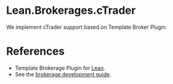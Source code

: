 # Lean.Brokerages.cTrader

We implement cTrader support based on Template Broker Plugin.

# References

- Template Brokerage Plugin for [Lean](https://github.com/QuantConnect/Lean).
- See the [brokerage development guide](https://www.quantconnect.com/tutorials/open-source/brokerage-development-guide).
